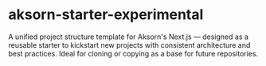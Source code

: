 # aksorn-starter-experimental
A unified project structure template for Aksorn's Next.js — designed as a reusable starter to kickstart new projects with consistent architecture and best practices. Ideal for cloning or copying as a base for future repositories.
